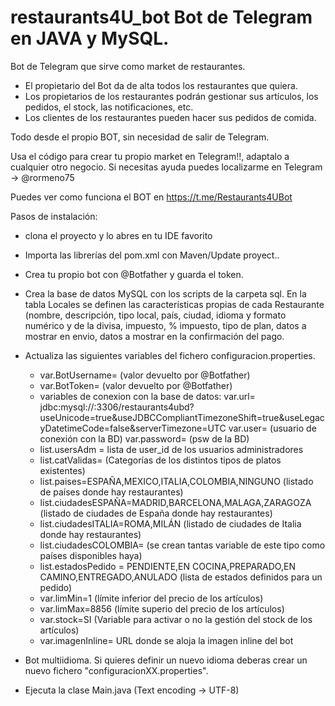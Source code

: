 # restaurants4U_bot Bot de Telegram en JAVA y MySQL.

Bot de Telegram que sirve como market de restaurantes. 

- El propietario del Bot da de alta todos los restaurantes que quiera.
- Los propietarios de los restaurantes podrán gestionar sus artículos, los pedidos, el stock, las notificaciones, etc.
- Los clientes de los restaurantes pueden hacer sus pedidos de comida. 

Todo desde el propio BOT, sin necesidad de salir de Telegram.

Usa el código para crear tu propio market en Telegram!!, adaptalo a cualquier otro negocio.
Si necesitas ayuda puedes localizarme en Telegram -> @rormeno75

Puedes ver como funciona el BOT en https://t.me/Restaurants4UBot

Pasos de instalación:

- clona el proyecto y lo abres en tu IDE favorito
- Importa las librerías del pom.xml con Maven/Update proyect..
- Crea tu propio bot con @Botfather y guarda el token.
- Crea la base de datos MySQL con los scripts de la carpeta sql.
  En la tabla Locales se definen las características propias de cada Restaurante (nombre, descripción, tipo local, país, ciudad,  idioma y formato numérico y de la divisa, impuesto, % impuesto, tipo de plan, datos a mostrar en envio, datos a mostrar en la confirmación del pago. 
- Actualiza las siguientes variables del fichero configuracion.properties.
	
	+ var.BotUsername= (valor devuelto por @Botfather) 
	+ var.BotToken= (valor devuelto por @Botfather) 
	+ variables de conexion con la base de datos:
		var.url= jdbc:mysql://<IP>:3306/restaurants4ubd?useUnicode=true&useJDBCCompliantTimezoneShift=true&useLegacyDatetimeCode=false&serverTimezone=UTC
		var.user= (usuario de conexión con la BD)
		var.password= (psw de la BD)
	+ list.usersAdm = lista de user_id de los usuarios administradores
	+ list.catValidas= (Categorías de los distintos tipos de platos existentes)
	+ list.paises=ESPAÑA,MEXICO,ITALIA,COLOMBIA,NINGUNO (listado de países donde hay restaurantes)
	+ list.ciudadesESPAÑA=MADRID,BARCELONA,MALAGA,ZARAGOZA (listado de ciudades de España donde hay restaurantes)
	+ list.ciudadesITALIA=ROMA,MILÁN (listado de ciudades de Italia donde hay restaurantes)
	+ list.ciudadesCOLOMBIA= (se crean tantas variable de este tipo como países disponibles haya)
	+ list.estadosPedido = PENDIENTE,EN COCINA,PREPARADO,EN CAMINO,ENTREGADO,ANULADO (lista de estados definidos para un pedido)
	+ var.limMin=1 (límite inferior del precio de los artículos)
	+ var.limMax=8856 (límite superio del precio de los artículos)
	+ var.stock=SI (Variable para activar o no la gestión del stock de los artículos)
	+ var.imagenInline= URL donde se aloja la imagen inline del bot 
    
- Bot multiidioma. Si quieres definir un nuevo idioma deberas crear un nuevo fichero "configuracionXX.properties".
- Ejecuta la clase Main.java  (Text encoding -> UTF-8)
